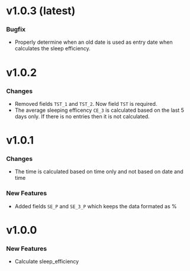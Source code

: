 # v1.0.3 (latest)

### Bugfix

 - Properly determine when an old date is used as entry date when calculates the sleep efficiency.

# v1.0.2

### Changes

 - Removed fields `TST_1` and `TST_2`. Now field `TST` is required.
 - The average sleeping efficency `CE_3` is calculated based on the last 5 days only. If there is no entries then it is not calculated.

# v1.0.1

### Changes

 - The time is calculated based on time only and not based on date and time

### New Features

 - Added fields `SE_P` and `SE_3_P` which keeps the data formated as %

# v1.0.0

### New Features

 - Calculate sleep_efficiency

